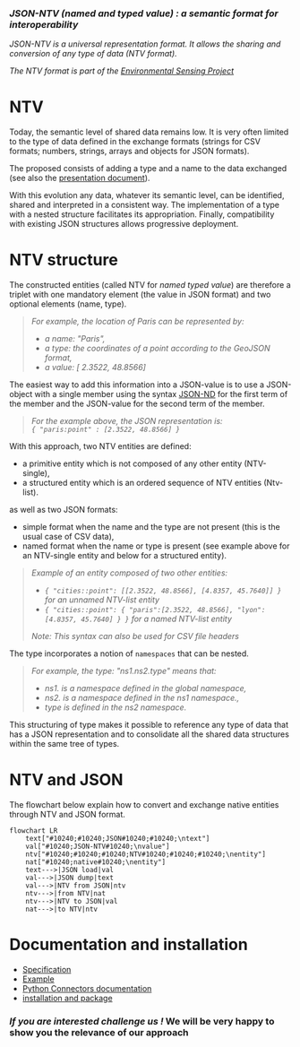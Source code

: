 ### *JSON-NTV (named and typed value) : a semantic format for interoperability*

*JSON-NTV is a universal representation format. It allows the sharing and conversion of any type of data (NTV format).*     
    
*The NTV format is part of the [Environmental Sensing Project](https://github.com/loco-philippe/Environmental-Sensing#readme)*

# NTV
    
Today, the semantic level of shared data remains low. It is very often limited to the type of data defined in the exchange formats (strings for CSV formats; 
numbers, strings, arrays and objects for JSON formats).

The proposed consists of adding a type and a name to the data exchanged (see also the [presentation document](./documentation/JSON-NTV-standard.pdf)).

With this evolution any data, whatever its semantic level, can be identified, shared and interpreted in a consistent way.
The implementation of a type with a nested structure facilitates its appropriation.
Finally, compatibility with existing JSON structures allows progressive deployment.

# NTV structure

The constructed entities (called NTV for *named typed value*) are therefore a triplet with one mandatory element (the value in JSON format) and two optional elements (name, type).
>
> *For example, the location of Paris can be represented by:*
> - *a name: "Paris",*
> - *a type: the coordinates of a point according to the GeoJSON format,*
> - *a value: [ 2.3522, 48.8566]*

The easiest way to add this information into a JSON-value is to use a JSON-object with a single member using the syntax [JSON-ND](https://github.com/glenkleidon/JSON-ND) for the first term of the member and the JSON-value for the second term of the member.
>
> *For the example above, the JSON representation is:*    
> *```{ "paris:point" : [2.3522, 48.8566] }```*

With this approach, two NTV entities are defined:
- a primitive entity which is not composed of any other entity (NTV-single),
- a structured entity which is an ordered sequence of NTV entities (Ntv-list).
      
as well as two JSON formats:
- simple format when the name and the type are not present (this is the usual case of CSV data),
- named format when the name or type is present (see example above for an NTV-single entity and below for a structured entity).
>
> *Example of an entity composed of two other entities:*
> - *```{ "cities::point": [[2.3522, 48.8566], [4.8357, 45.7640]] }``` for an unnamed NTV-list entity*
> - *```{ "cities::point": { "paris":[2.3522, 48.8566], "lyon":[4.8357, 45.7640] } }``` for a named NTV-list entity*
>
> *Note: This syntax can also be used for CSV file headers*

The type incorporates a notion of `namespaces` that can be nested.
> *For example, the type: "ns1.ns2.type" means that:*
> - *ns1. is a namespace defined in the global namespace,*
> - *ns2. is a namespace defined in the ns1 namespace.,*
> - *type is defined in the ns2 namespace.*    
    
This structuring of type makes it possible to reference any type of data that has a JSON representation and to consolidate all the shared data structures within the same tree of types.

# NTV and JSON

The flowchart below explain how to convert and exchange native entities through NTV and JSON format.

```mermaid
flowchart LR
    text["#10240;#10240;JSON#10240;#10240;\ntext"]
    val["#10240;JSON-NTV#10240;\nvalue"]
    ntv["#10240;#10240;#10240;NTV#10240;#10240;#10240;\nentity"]
    nat["#10240;native#10240;\nentity"]
    text--->|JSON load|val
    val--->|JSON dump|text
    val--->|NTV from JSON|ntv
    ntv--->|from NTV|nat
    ntv--->|NTV to JSON|val
    nat--->|to NTV|ntv

```
# Documentation and installation

- [Specification](https://github.com/loco-philippe/NTV/tree/main/documentation/README.md)
- [Example](https://github.com/loco-philippe/NTV/tree/main/example/README.md)
- [Python Connectors documentation](https://loco-philippe.github.io/NTV/json_ntv.html)
- [installation and package](https://github.com/loco-philippe/NTV/tree/main/json_ntv/README.md)


### ***If you are interested challenge us !*** We will be very happy to show you the relevance of our approach

